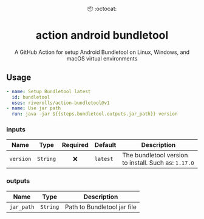 <div align="center">
  📦 :octocat:
</div>
<h1 align="center">
  action android bundletool
</h1>

<p align="center">
   A GitHub Action for setup Android Bundletool on Linux, Windows, and macOS virtual environments
</p>

## Usage

```yaml
- name: Setup Bundletool latest
  id: bundletool
  uses: riverolls/action-bundletool@v1
- name: Use jar path
  run: java -jar ${{steps.bundletool.outputs.jar_path}} version
```

### inputs

| Name      | Type     | Required | Default  | Description                                          |
|-----------|----------|:--------:|:---------|------------------------------------------------------|
| `version` | `String` |    ❌     | `latest` | The bundletool version to install. Such as: `1.17.0` |

### outputs

| Name       | Type     | Description                 |
|------------|----------|-----------------------------|
| `jar_path` | `String` | Path to Bundletool jar file |
